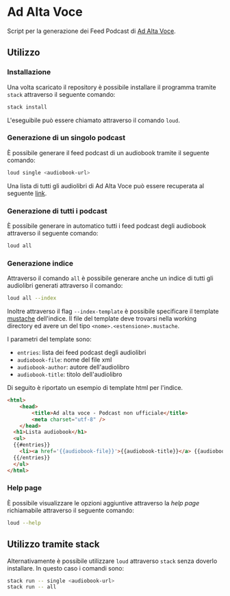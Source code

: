 # Ad Alta Voce

Script per la generazione dei Feed Podcast di [Ad Alta Voce](https://www.raiplayradio.it/programmi/adaltavoce/).

## Utilizzo

### Installazione

Una volta scaricato il repository è possibile installare il programma tramite `stack` attraverso il seguente comando:

```bash
stack install
```

L'eseguibile può essere chiamato attraverso il comando `loud`.

### Generazione di un singolo podcast

È possibile generare il feed podcast di un audiobook tramite il seguente comando:

```bash
loud single <audiobook-url>
```

Una lista di tutti gli audiolibri di Ad Alta Voce può essere recuperata al seguente [link](https://www.raiplayradio.it/programmi/adaltavoce/archivio/audiolibri/tutte/).

### Generazione di tutti i podcast

È possibile generare in automatico tutti i feed podcast degli audiobook attraverso il seguente comando:

```bash
loud all
```

### Generazione indice

Attraverso il comando `all` è possibile generare anche un indice di tutti gli audiolibri generati attraverso il comando:

```bash
loud all --index
```

Inoltre attraverso il flag `--index-template` è possibile specificare il template [mustache](https://mustache.github.io/mustache.5.html) dell'indice.
Il file del template deve trovarsi nella working directory ed avere un del tipo `<nome>.<estensione>.mustache`.

I parametri del template sono:

- `entries`: lista dei feed podcast degli audiolibri
- `audiobook-file`: nome del file xml
- `audiobook-author`: autore dell'audiolibro
- `audiobook-title`: titolo dell'audiolibro

Di seguito è riportato un esempio di template html per l'indice.

```html
<html>
	<head>
		<title>Ad alta voce - Podcast non ufficiale</title>
		<meta charset="utf-8" />
	</head>
  <h1>Lista audiobook</h1>
  <ul>
  {{#entries}}
    <li><a href='{{audiobook-file}}'>{{audiobook-title}}</a> {{audiobook-author}}</li>
  {{/entries}}
  </ul>
</html>	
```

### Help page

È possibile visualizzare le opzioni aggiuntive attraverso la *help page* richiamabile attraverso il seguente comando:

```bash
loud --help
```

## Utilizzo tramite stack

Alternativamente è possibile utilizzare `loud` attraverso `stack` senza doverlo installare.
In questo caso i comandi sono:

```bash
stack run -- single <audiobook-url>
stack run -- all
```

